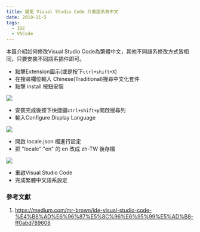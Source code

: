 ```yaml
---
title: 變更 Visual Studio Code 介面語系為中文
date: 2019-11-5
tags:
  - IDE
  - VSCode
---
```


本篇介紹如何修改Visual Studio Code為繁體中文，其他不同語系修改方式皆相同，只要安裝不同語系插件即可。

* 點擊Extension圖示(或是按下<code>ctrl+shift+X</code>)
* 在搜尋欄位輸入 Chinese(Traditional)搜尋中文化套件
* 點擊 install 按鈕安裝

<img src="2019-11-5-Visual-Studio-Code-Chinese-1.png" >

* 安裝完成後按下快捷鍵<code>ctrl+shift+p</code>開啟搜尋列
* 輸入Configure Display Language

<img src="2019-11-5-Visual-Studio-Code-Chinese-2.png" >

* 開啟 locale.json 檔進行設定
* 把 "locale":"en" 的 en 改成 zh-TW 後存檔

<img src="2019-11-5-Visual-Studio-Code-Chinese-3.PNG" >

* 重啟Visual Studio Code
* 完成繁體中文語系設定

### 參考文獻

1. https://medium.com/mr-brown/ide-visual-studio-code-%E4%B8%AD%E6%96%87%E5%8C%96%E6%95%99%E5%AD%B8-ff0abd789608
